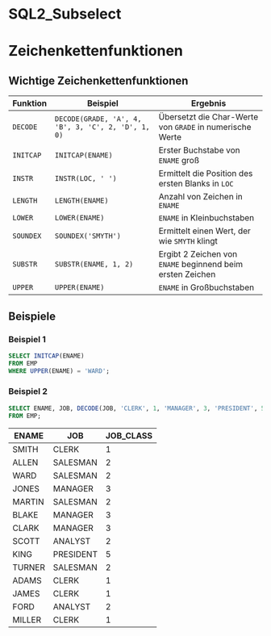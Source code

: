 # SQL2_Subselect

# Zeichenkettenfunktionen

## Wichtige Zeichenkettenfunktionen

| Funktion  | Beispiel                           | Ergebnis                                               |
|-----------|------------------------------------|--------------------------------------------------------|
| `DECODE`  | `DECODE(GRADE, 'A', 4, 'B', 3, 'C', 2, 'D', 1, 0)` | Übersetzt die Char-Werte von `GRADE` in numerische Werte |
| `INITCAP` | `INITCAP(ENAME)`                   | Erster Buchstabe von `ENAME` groß                      |
| `INSTR`   | `INSTR(LOC, ' ')`                  | Ermittelt die Position des ersten Blanks in `LOC`      |
| `LENGTH`  | `LENGTH(ENAME)`                    | Anzahl von Zeichen in `ENAME`                          |
| `LOWER`   | `LOWER(ENAME)`                     | `ENAME` in Kleinbuchstaben                             |
| `SOUNDEX` | `SOUNDEX('SMYTH')`                 | Ermittelt einen Wert, der wie `SMYTH` klingt           |
| `SUBSTR`  | `SUBSTR(ENAME, 1, 2)`              | Ergibt 2 Zeichen von `ENAME` beginnend beim ersten Zeichen |
| `UPPER`   | `UPPER(ENAME)`                     | `ENAME` in Großbuchstaben                              |

## Beispiele

### Beispiel 1

```sql
SELECT INITCAP(ENAME) 
FROM EMP
WHERE UPPER(ENAME) = 'WARD';
```

### Beispiel 2

```sql
SELECT ENAME, JOB, DECODE(JOB, 'CLERK', 1, 'MANAGER', 3, 'PRESIDENT', 5, 2) AS JOB_CLASS
FROM EMP;
```

| ENAME  | JOB       | JOB_CLASS |
|--------|-----------|-----------|
| SMITH  | CLERK     | 1         |
| ALLEN  | SALESMAN  | 2         |
| WARD   | SALESMAN  | 2         |
| JONES  | MANAGER   | 3         |
| MARTIN | SALESMAN  | 2         |
| BLAKE  | MANAGER   | 3         |
| CLARK  | MANAGER   | 3         |
| SCOTT  | ANALYST   | 2         |
| KING   | PRESIDENT | 5         |
| TURNER | SALESMAN  | 2         |
| ADAMS  | CLERK     | 1         |
| JAMES  | CLERK     | 1         |
| FORD   | ANALYST   | 2         |
| MILLER | CLERK     | 1         |
